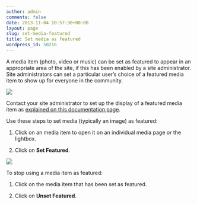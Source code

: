 ```yaml
---
author: admin
comments: false
date: 2013-11-04 10:57:30+00:00
layout: page
slug: set-media-featured
title: Set media as featured
wordpress_id: 50216
---
```


A media item (photo, video or music) can be set as featured to appear in an appropriate area of the site, if this has been enabled by a site administrator. Site administrators can set a particular user’s choice of a featured media item to show up for everyone in the community.

![](https://rtcamp.com/wp-content/uploads/2013/11/image12.png)

Contact your site administrator to set up the display of a featured media item as [explained on this documentation page](https://rtcamp.com/rtmedia/docs/admin/featured-media/).

Use these steps to set media (typically an image) as featured:



	
  1. Click on an media item to open it on an individual media page or the lightbox.

	
  2. Click on **Set Featured**.


![](https://rtcamp.com/wp-content/uploads/2013/11/setfeatured.png)

To stop using a media item as featured:



	
  1. Click on the media item that has been set as featured.

	
  2. Click on **Unset Featured**.


